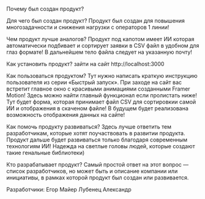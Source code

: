 Почему был создан продукт? 

Для чего был создан продукт? 
Продукт был создан для повышения многозадачности и снижения нагрузки с операторов 1 линии!

Чем продукт лучше аналогов? 
Продукт под капотом имеет ИИ которая автоматически подбивает и сортирует заявки в CSV файл в удобном для глаз формате! В дальнейшем тело файла следует на указанную почту!

Как установить продукт? 
зайти на сайт http://localhost:3000

Как пользоваться продуктом? Тут нужно написать краткую инструкцию пользователя из серии «Быстрый запуск».
При заходе на сайт вас встретит главное окно с красивыми анимациями созданными Framer Motion! Здесь можно найти главный функционал если пролистать ниже!
Тут будет форма, которая принимает файл CSV для сортировкии самой ИИ и отображения в скаченом файле!
В будущем будет реализована возможность отображения данных на сайте!

Как помочь продукту развиваться? Здесь лучше ответить тем разработчикам, которые хотят поучаствовать в развитии продукта.
Продукт дальше будет развиваться только благодаря современным технологиям ИИ! Надежда на светлые головы людей, которые создают такие генальные библиотеки)

Кто разрабатывает продукт? Самый простой ответ на этот вопрос — список разработчиков, но может быть и описание компании или инициативы, в рамках которой продукт был создан или развивается.

Разработчики:
Егор Майер
Лубенец Александр

